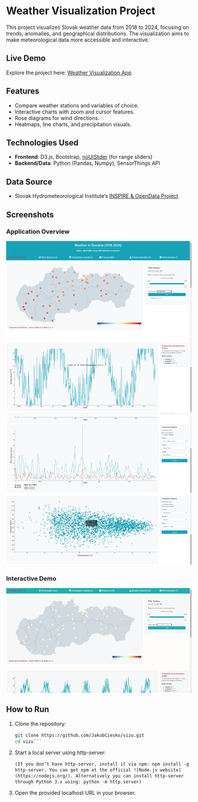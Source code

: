 # Weather Visualization Project

This project visualizes Slovak weather data from 2018 to 2024, focusing on trends, anomalies, and geographical distributions. The visualization aims to make meteorological data more accessible and interactive.

## Live Demo
Explore the project here: [Weather Visualization App](https://jakubciesko.github.io/vizu/)

## Features
- Compare weather stations and variables of choice.
- Interactive charts with zoom and cursor features.
- Rose diagrams for wind directions.
- Heatmaps, line charts, and precipitation visuals.

## Technologies Used
- **Frontend**: D3.js, Bootstrap, [noUiSlider](https://refreshless.com/nouislider/) (for range sliders)
- **Backend/Data**: Python (Pandas, Numpy), SensorThings API

## Data Source
- Slovak Hydrometeorological Institute’s [INSPIRE & OpenData Project](https://github.com/danubehack/2017_01_SHMU-INSPIRE-OpenData/wiki)

## Screenshots
### Application Overview
![App Screenshot 1](screenshots/scr_sh_1.png)
![App Screenshot 2](screenshots/scr_sh_2.png)
![App Screenshot 3](screenshots/scr_sh_3.png)
![App Screenshot 4](screenshots/scr_sh_4.png)

### Interactive Demo
![Interactive App GIF](screenshots/vizu_app_gif.gif)

## How to Run
1. Clone the repository:
   ```bash
   git clone https://github.com/JakubCiesko/vizu.git
   cd vizu´´´
2. Start a local server using http-server:
    ```http-server´´´
    (If you don’t have http-server, install it via npm: npm install -g http-server. You can get npm at the official ![Node.js website](https://nodejs.org/). Alternatively you can install http-server through Python 3.x using: python -m http.server)
3. Open the provided localhost URL in your browser.

